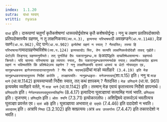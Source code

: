```yaml
---
index:  1.1.20
sutra:  दाधा घ्वदाप्
vritti:  nyasa
---
```


`दाधा` इति। दारूपाणां चतुर्णां कृतैकशेषाणां धारूपयोर्द्वयोश्च कृतै
कशेषयोर्द्वन्द्वः। ननु च लक्षण प्रततिपदोक्तयोः प्रतिपदोक्तस्यैव ग्रहणम्, न तु लाक्षणिकस्य` (व्या.प.3), इत्यनया परिभाषया `दो अवखण्डने` (धा.पा.1148), `देङ
रक्षणे` (धा.पा.962), `धेट् पाने` (धा.पा.902) इत्येतेषां ग्रहणं न स्यात् ?
नैतदस्ति; तस्या हि परिभाषायाः `गामादाग्रहणेष्वविशेषः` (व्या.प.124) इत्यपवादोऽ
स्ति, तेन सत्यपि लाक्षणिकत्वेदोदेङौ तावद् गृह्येते। धेटोऽपि लिङ्गाद् ग्रहणमनुमीयते। तत् पुनर्लिङं दैपः पकारानुबन्धः,स हि `अदाप्` इति दाप्प्रतिषेधसामान्य-
ग्रहणार्थः क्रियते। यदि चास्याः परिभाषाया इह व्यापारः स्यात्, दैपः पकारानुबन्धकरणमनर्थकं स्यात्। लाक्षणिकत्वादेव ह्यस्य ग्रहणं न भविष्यतीति किं प्रतिषेधेऽस्य
ग्रहणेन ? ननु लाक्षणिकमपि दारूपं धारूपं च धेटो नोपपद्यत एव, सानुबन्धकस्य
ह्यनेजन्तत्वादात्त्वानुपपत्तेः ? नैष दोषः यदयम् `उदीचां माङो व्यतीहारे` (3.4.19) इति मेङ सानुबन्धकस्यात्त्वभूतस्य निर्देशं करोति , तज्ज्ञापयति- नानुबन्धकृत-
मनेजन्तत्वम्`(शा.प.15) इति। ननु च `माङ माने` (धा.पा.1142) इत्यस्याप्यसौ
निर्देशः स्यात्, तत् कथं ज्ञापकम् ? नैतदस्ति। `मेङ प्रणिदाने` (धा.पा. 961) इत्ययमेव व्यतीहारे वर्तते, न `माङ माने` (धा.पा.1142) इति। तस्मान् मेङ एवायं कृतात्त्वस्य निर्देशो ज्ञापनार्थः। `प्रणिददाति` इति। `नेर्गदनदपतपदघुमास्यतिहन्ति` (8.4.17) इत्यादिना घुसञ्ज्ञायां सत्यामिह णत्वं भवति. `प्रणिदाता` इति। तृजन्तम्।
`प्रणिद्यति` इति। `ओतः श्यनि` (7.3.71) इत्योकारलोपः। अशिद्विषये दारूपोऽयं
भवतीत्यत्र घुसञ्ज्ञा प्रवर्त्तत एव। `दातं बर्हिः` इति। घुसञ्ज्ञाया अभावात् `दो
दद्घोः` (7.4.46) इति ददादेशो न भवति। `अवदातम्` इति। अत्रापि `निष्ठा`
(3.2.102) इति क्तप्रत्ययः।अत्र `अच उपसर्गात्तः` (7.4.47) इति तकारादेशो न भवति।

